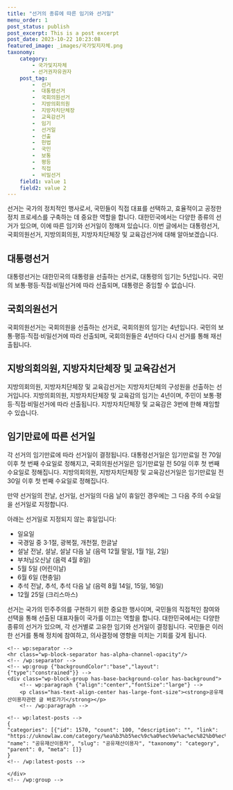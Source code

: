 ```yaml
---
title: "선거의 종류에 따른 임기와 선거일"
menu_order: 1
post_status: publish
post_excerpt: This is a post excerpt
post_date: 2023-10-22 10:23:08
featured_image: _images/국가및지자체.png
taxonomy:
    category:
        - 국가및지자체
        - 선거권자유권자
    post_tag:
        -  선거
        -  대통령선거
        -  국회의원선거
        -  지방의회의원
        -  지방자치단체장
        -  교육감선거
        -  임기
        -  선거일
        -  선출
        -  헌법
        -  국민
        -  보통
        -  평등
        -  직접
        -  비밀선거
    field1: value 1
    field2: value 2
---
```



선거는 국가의 정치적인 행사로서, 국민들이 직접 대표를 선택하고, 효율적이고 공정한 정치 프로세스를 구축하는 데 중요한 역할을 합니다. 대한민국에서는 다양한 종류의 선거가 있으며, 이에 따른 임기와 선거일이 정해져 있습니다. 이번 글에서는 대통령선거, 국회의원선거, 지방의회의원, 지방자치단체장 및 교육감선거에 대해 알아보겠습니다.

## 대통령선거
대통령선거는 대한민국의 대통령을 선출하는 선거로, 대통령의 임기는 5년입니다. 국민의 보통·평등·직접·비밀선거에 따라 선출되며, 대통령은 중임할 수 없습니다.

## 국회의원선거
국회의원선거는 국회의원을 선출하는 선거로, 국회의원의 임기는 4년입니다. 국민의 보통·평등·직접·비밀선거에 따라 선출되며, 국회의원들은 4년마다 다시 선거를 통해 재선출됩니다.

## 지방의회의원, 지방자치단체장 및 교육감선거
지방의회의원, 지방자치단체장 및 교육감선거는 지방자치단체의 구성원을 선출하는 선거입니다. 지방의회의원, 지방자치단체장 및 교육감의 임기는 4년이며, 주민이 보통·평등·직접·비밀선거에 따라 선출됩니다. 지방자치단체장 및 교육감은 3번에 한해 재임할 수 있습니다.

## 임기만료에 따른 선거일
각 선거의 임기만료에 따라 선거일이 결정됩니다. 대통령선거일은 임기만료일 전 70일 이후 첫 번째 수요일로 정해지고, 국회의원선거일은 임기만료일 전 50일 이후 첫 번째 수요일로 정해집니다. 지방의회의원, 지방자치단체장 및 교육감선거일은 임기만료일 전 30일 이후 첫 번째 수요일로 정해집니다. 

만약 선거일의 전날, 선거일, 선거일의 다음 날이 휴일인 경우에는 그 다음 주의 수요일을 선거일로 지정합니다.

아래는 선거일로 지정되지 않는 휴일입니다:
- 일요일
- 국경일 중 3·1절, 광복절, 개천절, 한글날
- 설날 전날, 설날, 설날 다음 날 (음력 12월 말일, 1월 1일, 2일)
- 부처님오신날 (음력 4월 8일)
- 5월 5일 (어린이날)
- 6월 6일 (현충일)
- 추석 전날, 추석, 추석 다음 날 (음력 8월 14일, 15일, 16일)
- 12월 25일 (크리스마스)

선거는 국가의 민주주의를 구현하기 위한 중요한 행사이며, 국민들의 직접적인 참여와 선택을 통해 선출된 대표자들이 국가를 이끄는 역할을 합니다. 대한민국에서는 다양한 종류의 선거가 있으며, 각 선거별로 고유한 임기와 선거일이 결정됩니다. 국민들은 이러한 선거를 통해 정치에 참여하고, 의사결정에 영향을 미치는 기회를 갖게 됩니다.

    <!-- wp:separator -->
    <hr class="wp-block-separator has-alpha-channel-opacity"/>
    <!-- /wp:separator -->
    <!-- wp:group {"backgroundColor":"base","layout":{"type":"constrained"}} -->
    <div class="wp-block-group has-base-background-color has-background">
        <!-- wp:paragraph {"align":"center","fontSize":"large"} -->
        <p class="has-text-align-center has-large-font-size"><strong>공유재산이용자관련 글 바로가기</strong></p>
        <!-- /wp:paragraph -->
        
    <!-- wp:latest-posts -->
    {
    "categories": [{"id": 1570, "count": 100, "description": "", "link": "https://uknowlaw.com/category/%ea%b3%b5%ec%9c%a0%ec%9e%ac%ec%82%b0%ec%9d%b4%ec%9a%a9%ec%9e%90/", "name": "공유재산이용자", "slug": "공유재산이용자", "taxonomy": "category", "parent": 0, "meta": []}
    }
    <!-- /wp:latest-posts -->
    
    </div>
    <!-- /wp:group -->
    